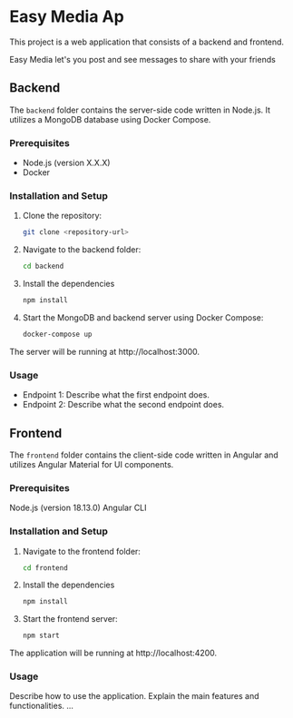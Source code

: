 # Easy Media Ap

This project is a web application that consists of a backend and frontend.

Easy Media let's you post and see messages to share with your friends

## Backend

The `backend` folder contains the server-side code written in Node.js. It utilizes a MongoDB database using Docker Compose.

### Prerequisites

- Node.js (version X.X.X)
- Docker

### Installation and Setup

1. Clone the repository:

   ```bash
   git clone <repository-url>

2. Navigate to the backend folder:
   
   ```bash
   cd backend

3. Install the dependencies

   ```bash
   npm install

4. Start the MongoDB and backend server using Docker Compose:

   ```bash
   docker-compose up

The server will be running at http://localhost:3000.

### Usage

* Endpoint 1: Describe what the first endpoint does.
* Endpoint 2: Describe what the second endpoint does.

## Frontend

The `frontend` folder contains the client-side code written in Angular and utilizes Angular Material for UI components.

### Prerequisites
Node.js (version 18.13.0)
Angular CLI

### Installation and Setup

1. Navigate to the frontend folder:
   
   ```bash
   cd frontend

2. Install the dependencies

   ```bash
   npm install

3. Start the frontend server:

   ```bash
   npm start

The application will be running at http://localhost:4200.

### Usage

Describe how to use the application.
Explain the main features and functionalities.
...